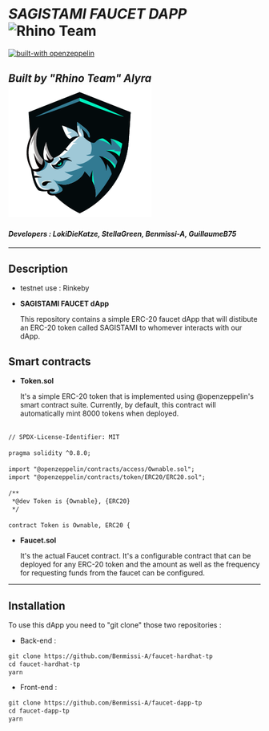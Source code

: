 # **_SAGISTAMI FAUCET DAPP_** ![Rhino Team](./src/logo_small.png)

[![built-with openzeppelin](https://img.shields.io/badge/built%20with-OpenZeppelin-3677FF)](https://docs.openzeppelin.com/)

## _Built by "Rhino Team" Alyra_ ![Rhino Team](./public/favicon.ico)

#### _Developers : LokiDieKatze, StellaGreen, Benmissi-A, GuillaumeB75_

---

## Description

- testnet use : Rinkeby
- **SAGISTAMI FAUCET dApp**

  This repository contains a simple ERC-20 faucet dApp that will distibute an ERC-20 token called SAGISTAMI to whomever interacts with our dApp.

## Smart contracts

- **Token.sol**

  It's a simple ERC-20 token that is implemented using @openzeppelin's smart contract suite. Currently, by default, this contract will automatically mint 8000 tokens when deployed.

```

// SPDX-License-Identifier: MIT

pragma solidity ^0.8.0;

import "@openzeppelin/contracts/access/Ownable.sol";
import "@openzeppelin/contracts/token/ERC20/ERC20.sol";

/**
 *@dev Token is {Ownable}, {ERC20}
 */

contract Token is Ownable, ERC20 {

```

- **Faucet.sol**

  It's the actual Faucet contract. It's a configurable contract that can be deployed for any ERC-20 token and the amount as well as the frequency for requesting funds from the faucet can be configured.

---

## Installation

To use this dApp you need to "git clone" those two repositories :

- Back-end :

```
git clone https://github.com/Benmissi-A/faucet-hardhat-tp
cd faucet-hardhat-tp
yarn
```

- Front-end :

```
git clone https://github.com/Benmissi-A/faucet-dapp-tp
cd faucet-dapp-tp
yarn
```
